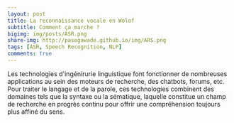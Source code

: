 ```yaml
---
layout: post
title: La reconnaissance vocale en Wolof
subtitle: Comment ça marche ?
bigimg: img/posts/ASR.png
share-img: http://pasegawade.github.io/img/ARS.png
tags: [ASR, Speech Recognition, NLP]
comments: true
---
```


Les technologies d'ingénirurie linguistique font fonctionner de nombreuses applications au sein des moteurs de recherche, des chatbots, forums, etc. Pour traiter le langage et de la parole, ces technologies combinent des domaines tels que la syntaxe ou la sématique, laquelle constitue un champ de recherche en progrès continu pour offrir une compréhension toujours plus affiné du sens. 
